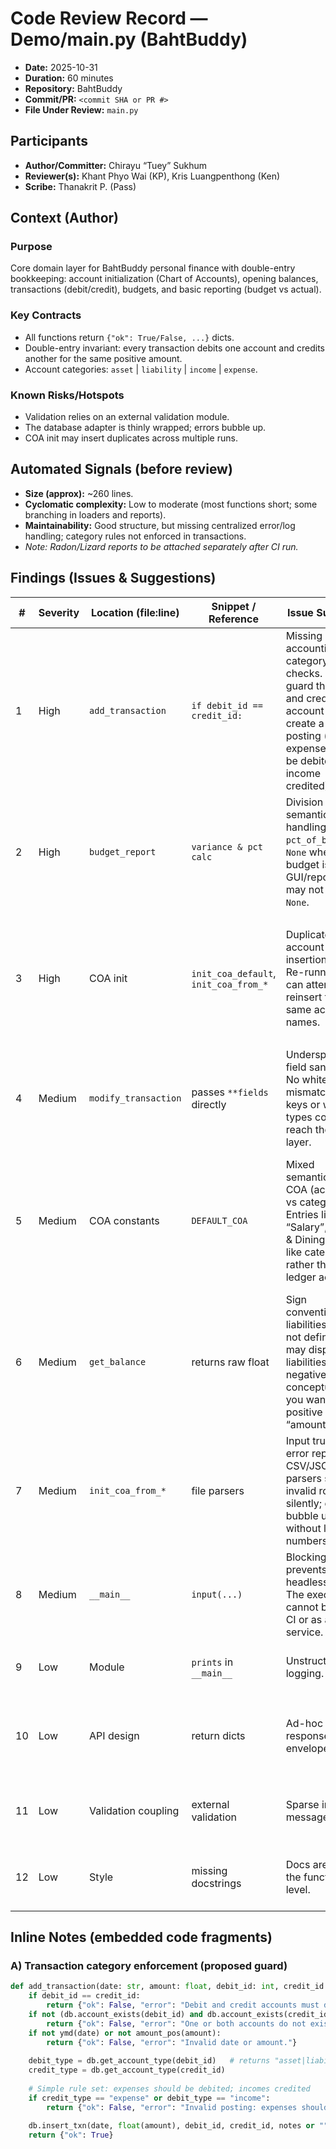 # Code Review Record — Demo/main.py (BahtBuddy)

- **Date:** 2025-10-31
- **Duration:** 60 minutes
- **Repository:** BahtBuddy
- **Commit/PR:** `<commit SHA or PR #>`
- **File Under Review:** `main.py`

## Participants

- **Author/Committer:** Chirayu “Tuey” Sukhum
- **Reviewer(s):** Khant Phyo Wai (KP), Kris Luangpenthong (Ken)
- **Scribe:** Thanakrit P. (Pass)

## Context (Author)

### Purpose
Core domain layer for BahtBuddy personal finance with double-entry bookkeeping: account initialization (Chart of Accounts), opening balances, transactions (debit/credit), budgets, and basic reporting (budget vs actual).

### Key Contracts
- All functions return `{"ok": True/False, ...}` dicts.
- Double-entry invariant: every transaction debits one account and credits another for the same positive amount.
- Account categories: `asset` | `liability` | `income` | `expense`.

### Known Risks/Hotspots
- Validation relies on an external validation module.
- The database adapter is thinly wrapped; errors bubble up.
- COA init may insert duplicates across multiple runs.

## Automated Signals (before review)

- **Size (approx):** ~260 lines.
- **Cyclomatic complexity:** Low to moderate (most functions short; some branching in loaders and reports).
- **Maintainability:** Good structure, but missing centralized error/log handling; category rules not enforced in transactions.
- *Note: Radon/Lizard reports to be attached separately after CI run.*

## Findings (Issues & Suggestions)

| # | Severity | Location (file:line) | Snippet / Reference | Issue Summary | Rationale | Recommendation | Owner | Status |
|---|---|---|---|---|---|---|---|---|
| 1 | High | `add_transaction` | `if debit_id == credit_id:` | Missing accounting category checks. No guard that debit and credit account types create a valid posting (e.g., expense should be debited, income credited). | Prevents a class of data errors (e.g., crediting an expense). | Fetch both account types and validate against simple rules: (expense ← debit), (income ← credit), (asset/liability debits/credits change sign as expected). Reject invalid combos or allow only defined mappings. | Author | Open |
| 2 | High | `budget_report` | `variance & pct calc` | Division semantics / `None` handling. `pct_of_budget` is `None` when budget is 0; GUI/report code may not handle `None`. | Risk of UI crashes or misrendered cells. | Return numeric `0.0` for `pct_of_budget` when budget is 0 and actual is 0; otherwise consider 'inf' or keep `None` but document and ensure UI formats it. Add tests. | Reviewer KP | Open |
| 3 | High | COA init | `init_coa_default`, `init_coa_from_*` | Duplicate account insertion risk. Re-running init can attempt to reinsert the same account names. | Constraint violations or silent duplicates depending on the DB layer. | Enforce unique `(name,type)` at the DB level; in code, use `INSERT OR IGNORE` (or `ON CONFLICT DO NOTHING`) and report counts (added/skipped). Provide `init_coa_if_empty()` helper. | Author | Open |
| 4 | Medium | `modify_transaction` | passes `**fields` directly | Underspecified field sanitation. No whitelist; mismatched keys or wrong types could reach the DB layer. | Data integrity erosion. | Whitelist keys (`amount`, `date`, `debit_account_id`, `credit_account_id`, `notes`), coerce types, and reject unknown fields. Add schema validation. | Reviewer Ken | Open |
| 5 | Medium | COA constants | `DEFAULT_COA` | Mixed semantics in COA (accounts vs categories). Entries like “Salary”, “Food & Dining” look like categories rather than ledger accounts. | Confusion between chart-of-accounts (postable accounts) vs reporting categories; affects budget/report joins. | Decide model: (A) keep as concrete accounts and introduce a separate categories table; or (B) mark some as categories and support a mapping table `account_categories`. Document clearly. | Team | Open |
| 6 | Medium | `get_balance` | returns raw float | Sign conventions for liabilities/income not defined. UI may display liabilities as negative when conceptually you want a positive “amount owed”. | UX confusion. | Define balance semantics by type (e.g., assets positive = debit balance; liabilities positive = credit balance). Wrap DB result into a normalized presentation balance per type. Document. | Author | Open |
| 7 | Medium | `init_coa_from_*` | file parsers | Input trust and error reporting. CSV/JSON parsers skip invalid rows silently; errors bubble up without line numbers. | Hard to troubleshoot user-provided files. | Accumulate per-row errors with line numbers/keys and return `{"ok": False, "errors":[...]}` on total failure; on partial success, include added and skipped arrays. | Reviewer KP | Open |
| 8 | Medium | `__main__` | `input(...)` | Blocking input prevents headless runs. The executable cannot be run in CI or as a service. | Automation blocker. | Gate behind `if sys.stdout.isatty(): input(...)` or remove; provide a CLI flag `--wait`. | Author | Open |
| 9 | Low | Module | `prints` in `__main__` | Unstructured logging. | Harder to trace in production. | Use the `logging` module with levels; reserve prints for CLI output. | Reviewer Ken | Open |
| 10 | Low | API design | return dicts | Ad-hoc response envelopes. | Inconsistent across modules as the codebase grows. | Define `Result[T] = {"ok": bool, "data"?: T, "error"?: str, ...}` as a `TypedDict` or Pydantic model for stronger contracts. | Team | Open |
| 11 | Low | Validation coupling | external validation | Sparse input messages. | Users get generic errors. | Propagate reasoned messages (e.g., “date must be YYYY-MM-DD”). Add unit tests for boundary cases. | Reviewer KP | Open |
| 12 | Low | Style | missing docstrings | Docs are thin at the function level. | Onboarding cost. | Add docstrings specifying parameters, return shape, and side effects. | Author | Open |

## Inline Notes (embedded code fragments)

### A) Transaction category enforcement (proposed guard)
```python
def add_transaction(date: str, amount: float, debit_id: int, credit_id: int, notes: str = "") -> Dict[str, Any]: 
    if debit_id == credit_id: 
        return {"ok": False, "error": "Debit and credit accounts must differ."} 
    if not (db.account_exists(debit_id) and db.account_exists(credit_id)): 
        return {"ok": False, "error": "One or both accounts do not exist."} 
    if not ymd(date) or not amount_pos(amount): 
        return {"ok": False, "error": "Invalid date or amount."} 
 
    debit_type = db.get_account_type(debit_id)   # returns "asset|liability|income|expense" 
    credit_type = db.get_account_type(credit_id) 
 
    # Simple rule set: expenses should be debited; incomes credited 
    if credit_type == "expense" or debit_type == "income": 
        return {"ok": False, "error": "Invalid posting: expenses should be debited; income should be credited."} 
 
    db.insert_txn(date, float(amount), debit_id, credit_id, notes or "") 
    return {"ok": True}
